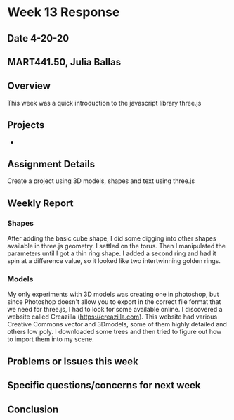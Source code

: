# Week 13 Response
## Date 4-20-20
## MART441.50, Julia Ballas


## Overview

This week was a quick introduction to the javascript library three.js

## Projects

-

## Assignment Details

Create a project using 3D models, shapes and text using three.js

## Weekly Report

### Shapes
After adding the basic cube shape, I did some digging into other shapes available in three.js geometry. I settled on the torus. Then I manipulated the parameters until I got a thin ring shape. I added a second ring and had it spin at a difference value, so it looked like two intertwinning golden rings.

### Models

My only experiments with 3D models was creating one in photoshop, but since Photoshop doesn't allow you to export in the correct file format that we need for three.js, I had to look for some available online. I discovered a website called Creazilla (https://creazilla.com). This website had various Creative Commons vector and 3Dmodels, some of them highly detailed and others low poly. I downloaded some trees and then tried to figure out how to import them into my scene.



## Problems or Issues this week

## Specific questions/concerns for next week

## Conclusion
